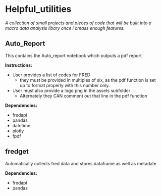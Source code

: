 # Helpful_utilities
*A collection of small projects and pieces of code that will be built into a macro data analysis libary once I amass enough features.*
## Auto_Report
This contains the Auto_report notebook which outputs a pdf report

**Instructions:**
* User provides a list of codes for FRED
  * they must be provided in multiples of six, as the pdf function is set up to format properly with this number only. 
* User must also provide a logo.png in the assets subfolder
  * Alternately they CAN comment out that line in the pdf function

**Dependencies:**
* fredapi
* pandas
* datetime
* plotly
* fpdf

## fredget
Automatically collects fred data and stores dataframe as well as metadate

**Dependencies:**
* fredapi
* pandas


